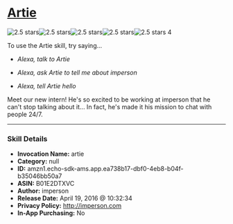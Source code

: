 # [Artie](http://alexa.amazon.com/#skills/amzn1.echo-sdk-ams.app.ea738b17-dbf0-4eb8-b04f-b35046bb50a7)
![2.5 stars](../../images/ic_star_black_18dp_1x.png)![2.5 stars](../../images/ic_star_black_18dp_1x.png)![2.5 stars](../../images/ic_star_half_black_18dp_1x.png)![2.5 stars](../../images/ic_star_border_black_18dp_1x.png)![2.5 stars](../../images/ic_star_border_black_18dp_1x.png) 4

To use the Artie skill, try saying...

* *Alexa, talk to Artie*

* *Alexa, ask Artie to tell me about imperson*

* *Alexa, tell Artie hello*

Meet our new intern! He's so excited to be working at imperson that he can't stop talking about it... In fact, he's made it his mission to chat with people 24/7.

***

### Skill Details

* **Invocation Name:** artie
* **Category:** null
* **ID:** amzn1.echo-sdk-ams.app.ea738b17-dbf0-4eb8-b04f-b35046bb50a7
* **ASIN:** B01E2DTXVC
* **Author:** imperson
* **Release Date:** April 19, 2016 @ 10:32:34
* **Privacy Policy:** http://imperson.com
* **In-App Purchasing:** No

